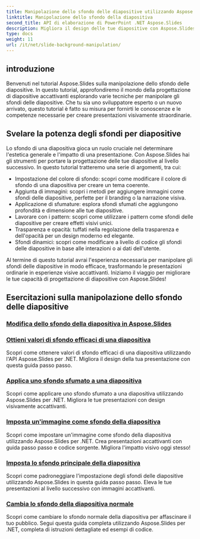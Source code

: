```yaml
---
title: Manipolazione dello sfondo delle diapositive utilizzando Aspose.Slides
linktitle: Manipolazione dello sfondo della diapositiva
second_title: API di elaborazione di PowerPoint .NET Aspose.Slides
description: Migliora il design delle tue diapositive con Aspose.Slides! Scopri come manipolare gli sfondi delle diapositive in questo tutorial completo. Istruzioni dettagliate ed esempi di codice forniti.
type: docs
weight: 11
url: /it/net/slide-background-manipulation/
---
```


## introduzione

Benvenuti nel tutorial Aspose.Slides sulla manipolazione dello sfondo delle diapositive. In questo tutorial, approfondiremo il mondo della progettazione di diapositive accattivanti esplorando varie tecniche per manipolare gli sfondi delle diapositive. Che tu sia uno sviluppatore esperto o un nuovo arrivato, questo tutorial è fatto su misura per fornirti le conoscenze e le competenze necessarie per creare presentazioni visivamente straordinarie.

## Svelare la potenza degli sfondi per diapositive

Lo sfondo di una diapositiva gioca un ruolo cruciale nel determinare l'estetica generale e l'impatto di una presentazione. Con Aspose.Slides hai gli strumenti per portare la progettazione delle tue diapositive al livello successivo. In questo tutorial tratteremo una serie di argomenti, tra cui:

- Impostazione del colore di sfondo: scopri come modificare il colore di sfondo di una diapositiva per creare un tema coerente.
- Aggiunta di immagini: scopri i metodi per aggiungere immagini come sfondi delle diapositive, perfette per il branding o la narrazione visiva.
- Applicazione di sfumature: esplora sfondi sfumati che aggiungono profondità e dimensione alle tue diapositive.
- Lavorare con i pattern: scopri come utilizzare i pattern come sfondi delle diapositive per creare effetti visivi unici.
- Trasparenza e opacità: tuffati nella regolazione della trasparenza e dell'opacità per un design moderno ed elegante.
- Sfondi dinamici: scopri come modificare a livello di codice gli sfondi delle diapositive in base alle interazioni o ai dati dell'utente.

Al termine di questo tutorial avrai l'esperienza necessaria per manipolare gli sfondi delle diapositive in modo efficace, trasformando le presentazioni ordinarie in esperienze visive accattivanti. Iniziamo il viaggio per migliorare le tue capacità di progettazione di diapositive con Aspose.Slides!

## Esercitazioni sulla manipolazione dello sfondo delle diapositive
### [Modifica dello sfondo della diapositiva in Aspose.Slides](./slide-background-modification/)
### [Ottieni valori di sfondo efficaci di una diapositiva](./get-background-effective-values/)
Scopri come ottenere valori di sfondo efficaci di una diapositiva utilizzando l'API Aspose.Slides per .NET. Migliora il design della tua presentazione con questa guida passo passo.
### [Applica uno sfondo sfumato a una diapositiva](./apply-gradient-background/)
Scopri come applicare uno sfondo sfumato a una diapositiva utilizzando Aspose.Slides per .NET. Migliora le tue presentazioni con design visivamente accattivanti.
### [Imposta un'immagine come sfondo della diapositiva](./set-image-as-background/)
Scopri come impostare un'immagine come sfondo della diapositiva utilizzando Aspose.Slides per .NET. Crea presentazioni accattivanti con guida passo passo e codice sorgente. Migliora l'impatto visivo oggi stesso!
### [Imposta lo sfondo principale della diapositiva](./set-slide-background-master/)
Scopri come padroneggiare l'impostazione degli sfondi delle diapositive utilizzando Aspose.Slides in questa guida passo passo. Eleva le tue presentazioni al livello successivo con immagini accattivanti.
### [Cambia lo sfondo della diapositiva normale](./change-slide-background-normal/)
Scopri come cambiare lo sfondo normale della diapositiva per affascinare il tuo pubblico. Segui questa guida completa utilizzando Aspose.Slides per .NET, completa di istruzioni dettagliate ed esempi di codice.
